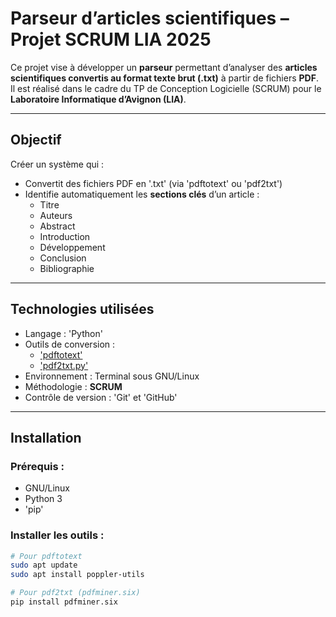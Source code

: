 # Parseur d’articles scientifiques – Projet SCRUM LIA 2025

Ce projet vise à développer un **parseur** permettant d’analyser des **articles scientifiques convertis au format texte brut (.txt)** à partir de fichiers **PDF**. Il est réalisé dans le cadre du TP de Conception Logicielle (SCRUM) pour le **Laboratoire 
Informatique d’Avignon (LIA)**.

---

## Objectif

Créer un système qui :
- Convertit des fichiers PDF en '.txt' (via 'pdftotext' ou 'pdf2txt')
- Identifie automatiquement les **sections clés** d’un article :
  - Titre
  - Auteurs
  - Abstract
  - Introduction
  - Développement
  - Conclusion
  - Bibliographie

---

## Technologies utilisées

- Langage : 'Python'
- Outils de conversion :
  - ['pdftotext'](https://manpages.debian.org/testing/poppler-utils/pdftotext.1.en.html)
  - ['pdf2txt.py'](https://github.com/pdfminer/pdfminer.six)
- Environnement : Terminal sous GNU/Linux
- Méthodologie : **SCRUM**
- Contrôle de version : 'Git' et 'GitHub'

---

## Installation

### Prérequis :
- GNU/Linux
- Python 3
- 'pip'

### Installer les outils :

```bash
# Pour pdftotext
sudo apt update
sudo apt install poppler-utils

# Pour pdf2txt (pdfminer.six)
pip install pdfminer.six
